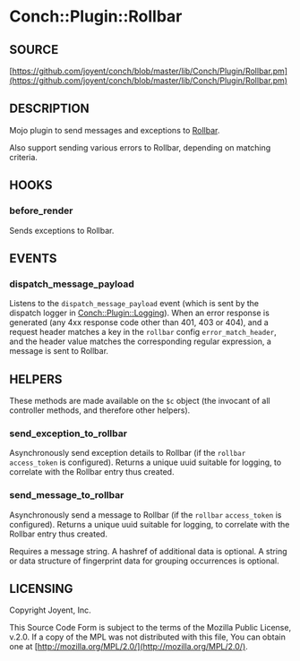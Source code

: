 # Conch::Plugin::Rollbar

## SOURCE

[https://github.com/joyent/conch/blob/master/lib/Conch/Plugin/Rollbar.pm](https://github.com/joyent/conch/blob/master/lib/Conch/Plugin/Rollbar.pm)

## DESCRIPTION

Mojo plugin to send messages and exceptions to [Rollbar](https://rollbar.com).

Also support sending various errors to Rollbar, depending on matching criteria.

## HOOKS

### before\_render

Sends exceptions to Rollbar.

## EVENTS

### dispatch\_message\_payload

Listens to the `dispatch_message_payload` event (which is sent by the dispatch logger in
[Conch::Plugin::Logging](../modules/Conch%3A%3APlugin%3A%3ALogging)). When an error response is generated (any 4xx response code other
than 401, 403 or 404), and a request header matches a key in the `rollbar` config
`error_match_header`, and the header value matches the corresponding regular expression, a
message is sent to Rollbar.

## HELPERS

These methods are made available on the `$c` object (the invocant of all controller methods,
and therefore other helpers).

### send\_exception\_to\_rollbar

Asynchronously send exception details to Rollbar (if the `rollbar` `access_token` is
configured). Returns a unique uuid suitable for logging, to correlate with the Rollbar entry
thus created.

### send\_message\_to\_rollbar

Asynchronously send a message to Rollbar (if the `rollbar` `access_token` is configured).
Returns a unique uuid suitable for logging, to correlate with the Rollbar entry thus created.

Requires a message string.
A hashref of additional data is optional.
A string or data structure of fingerprint data for grouping occurrences is optional.

## LICENSING

Copyright Joyent, Inc.

This Source Code Form is subject to the terms of the Mozilla Public License,
v.2.0. If a copy of the MPL was not distributed with this file, You can obtain
one at [http://mozilla.org/MPL/2.0/](http://mozilla.org/MPL/2.0/).
